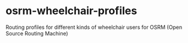 # osrm-wheelchair-profiles
Routing profiles for different kinds of wheelchair users for OSRM (Open Source Routing Machine)
